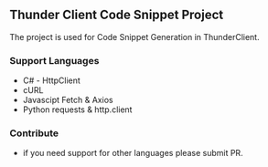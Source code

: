 ## Thunder Client Code Snippet Project

The project is used for Code Snippet Generation in ThunderClient.

### Support Languages

- C# - HttpClient
- cURL
- Javascipt Fetch & Axios
- Python requests & http.client

### Contribute

- if you need support for other languages please submit PR.
